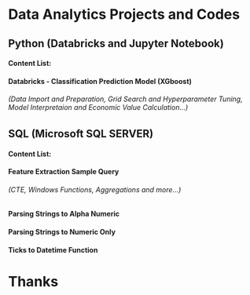 # Data Analytics Projects and Codes

##    Python (Databricks and Jupyter Notebook)
####  Content List:
####  Databricks - Classification Prediction Model (XGboost)
######  (Data Import and Preparation, Grid Search and Hyperparameter Tuning, Model Interpretaion and Economic Value Calculation...)

##    SQL (Microsoft SQL SERVER)
####  Content List:
####  Feature Extraction Sample Query
######  (CTE, Windows Functions, Aggregations and more...)
####  Parsing Strings to Alpha Numeric
####  Parsing Strings to Numeric Only
####  Ticks to Datetime Function



# Thanks
